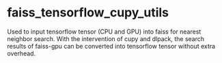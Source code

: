 # faiss_tensorflow_cupy_utils
Used to input tensorflow tensor (CPU and GPU) into faiss for nearest neighbor search. With the intervention of cupy and dlpack, the search results of faiss-gpu can be converted into tensorflow tensor without extra overhead.
